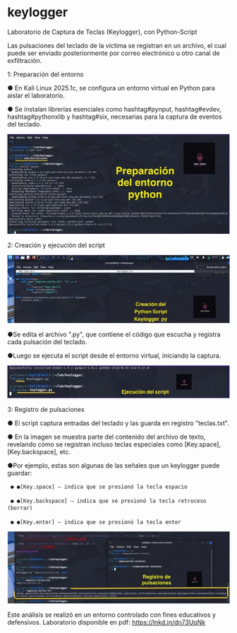 # keylogger

Laboratorio de Captura de Teclas (Keylogger), con Python-Script

Las pulsaciones del teclado de la víctima se registran en un archivo, el cual puede ser enviado posteriormente por correo electrónico u otro canal de exfiltración.

1: Preparación del entorno

● En Kali Linux 2025.1c, se configura un entorno virtual en Python para aislar el laboratorio. 

● Se instalan librerías esenciales como hashtag#pynput, hashtag#evdev, hashtag#pythonxlib y hashtag#six, necesarias para la captura de eventos del teclado. 

<img src="00.jpg">

 2: Creación y ejecución del script

 <img src="01.jpg">
 
●Se edita el archivo ".py", que contiene el código que escucha y registra cada pulsación del teclado. 

●Luego se ejecuta el script desde el entorno virtual, iniciando la captura.

<img src="02.jpg">

3: Registro de pulsaciones

● El script captura entradas del teclado y las guarda en registro "teclas.txt". 

● En la imagen se muestra parte del contenido del archivo de texto, revelando cómo se registran incluso teclas especiales como [Key.space], [Key.backspace], etc.

●Por ejemplo, estas son algunas de las señales que un keylogger puede guardar:

     ● ●[Key.space] — indica que se presionó la tecla espacio
 
     ● ●[Key.backspace] — indica que se presionó la tecla retroceso (borrar)
 
     ● ●[Key.enter] — indica que se presionó la tecla enter

 <img src="04.jpg">

Este análisis se realizó en un entorno controlado con fines educativos y defensivos. 
Laboratorio disponible en pdf: https://lnkd.in/dn73UqNk
